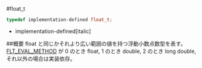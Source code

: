 #float_t
```cpp
typedef implementation-defined float_t;
```
* implementation-defined[italic]

##概要
float と同じかそれより広い範囲の値を持つ浮動小数点数型を表す。
[FLT_EVAL_METHOD](/reference/cfloat/flt_eval_method.md) が 0 のとき float, 1 のとき double, 2 のとき long double, それ以外の場合は実装依存。


